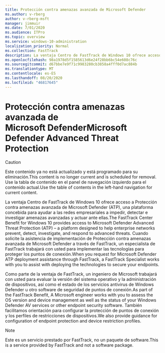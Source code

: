 ```yaml
---
title: Protección contra amenazas avanzada de Microsoft Defender
ms.author: v-rberg
author: v-rberg-msft
manager: jimmuir
ms.date: 7/01/2020
ms.audience: ITPro
ms.topic: overview
ms.service: windows-10-administration
localization_priority: Normal
ms.collection: FastTrack
description: La ventaja Centro de FastTrack de Windows 10 ofrece acceso a la protección contra amenazas avanzada de Microsoft Defender (ATP), un nuevo servicio concebido para ayudar a las redes empresariales a impedir, detectar e investigar amenazas avanzadas y actuar ante ellas.
ms.openlocfilehash: 98a1978d5f1585613d6e24f28bb6bc54e608c76c
ms.sourcegitcommit: d67bbe7e9f71c9983280cb3858a4fff0d7ac884b
ms.translationtype: MT
ms.contentlocale: es-ES
ms.lasthandoff: 08/20/2020
ms.locfileid: "46817645"
---
```

# <a name="microsoft-defender-advanced-threat-protection"></a><span data-ttu-id="31b5c-103">Protección contra amenazas avanzada de Microsoft Defender</span><span class="sxs-lookup"><span data-stu-id="31b5c-103">Microsoft Defender Advanced Threat Protection</span></span>

> [!CAUTION]
> <span data-ttu-id="31b5c-104">Este contenido ya no está actualizado y está programado para su eliminación.</span><span class="sxs-lookup"><span data-stu-id="31b5c-104">This content is no longer current and is scheduled for removal.</span></span> <span data-ttu-id="31b5c-105">Use la tabla de contenido en el panel de navegación izquierdo para el contenido actual.</span><span class="sxs-lookup"><span data-stu-id="31b5c-105">Use the table of contents in the left-hand navigation for current content.</span></span>

<span data-ttu-id="31b5c-106">La ventaja Centro de FastTrack de Windows 10 ofrece acceso a Protección contra amenazas avanzada de Microsoft Defender (ATP), una plataforma concebida para ayudar a las redes empresariales a impedir, detectar e investigar amenazas avanzadas y actuar ante ellas.</span><span class="sxs-lookup"><span data-stu-id="31b5c-106">The FastTrack Center Benefit for Windows 10 provides access to Microsoft Defender Advanced Threat Protection (ATP) – a platform designed to help enterprise networks prevent, detect, investigate, and respond to advanced threats.</span></span> <span data-ttu-id="31b5c-107">Cuando solicite la asistencia de implementación de Protección contra amenazas avanzada de Microsoft Defender a través de FastTrack, un especialista de FastTrack trabajará con usted para implementar las tecnologías para proteger los puntos de conexión.</span><span class="sxs-lookup"><span data-stu-id="31b5c-107">When you request for Microsoft Defender ATP deployment assistance through FastTrack, a FastTrack Specialist works with you to assist with deploying the technologies to secure your endpoints.</span></span>

<span data-ttu-id="31b5c-108">Como parte de la ventaja de FastTrack, un ingeniero de Microsoft trabajará con usted para evaluar la versión del sistema operativo y la administración de dispositivos, así como el estado de los servicios antivirus de Windows Defender u otro software de seguridad de puntos de conexión.</span><span class="sxs-lookup"><span data-stu-id="31b5c-108">As part of the FastTrack Benefit, A Microsoft engineer works with you to assess the OS version and device management as well as the status of your Windows Defender AV services or other endpoint security software.</span></span> <span data-ttu-id="31b5c-109">También facilitamos orientación para configurar la protección de puntos de conexión y los perfiles de restricciones de dispositivos.</span><span class="sxs-lookup"><span data-stu-id="31b5c-109">We also provide guidance for configuration of endpoint protection and device restriction profiles.</span></span>  

> [!NOTE]
> <span data-ttu-id="31b5c-110">Este es un servicio prestado por FastTrack, no un paquete de software.</span><span class="sxs-lookup"><span data-stu-id="31b5c-110">This is a service provided by FastTrack and not a software package.</span></span> 

